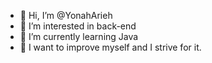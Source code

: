 - 🌌 Hi, I’m @YonahArieh
- 🌌 I’m interested in back-end
- 🌌 I’m currently learning Java
- 🌌 I want to improve myself and I strive for it.
